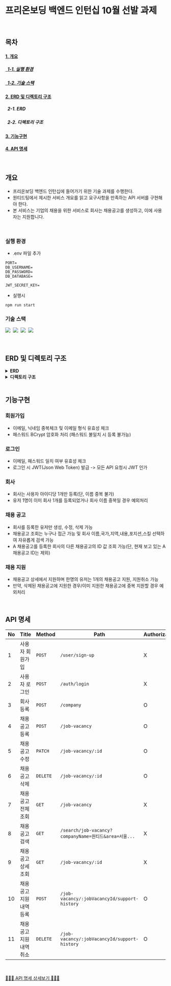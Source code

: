 # 프리온보딩 백엔드 인턴십 10월 선발 과제
</br>

## 목차
#### [1. 개요](#개요)
##### [&nbsp;&nbsp;1-1. 실행 환경](#실행-환경)
##### [&nbsp;&nbsp;1-2. 기술 스택](#기술-스택)
#### [2. ERD 및 디렉토리 구조](#ERD-및-디렉토리-구조)
##### &nbsp;&nbsp;2-1. ERD
##### &nbsp;&nbsp;2-2. 디렉토리 구조
#### [3. 기능구현](#기능구현)
#### [4. API 명세](#API-명세)

</br>

## 개요
* 프리온보딩 백엔드 인턴십에 들어가기 위한 기술 과제를 수행한다.
* 원티드팅에서 제시한 서비스 개요를 읽고 요구사항을 만족하는 API 서버를 구현해야 한다.
* 본 서비스는 기업의 채용을 위한 서비스로 회사는 채용공고를 생성하고, 이에 사용자는 지원합니다.

</br>

### 실행 환경
* .env 파일 추가
```
PORT=
DB_USERNAME=
DB_PASSWORD=
DB_DATABASE=

JWT_SECRET_KEY=
```

* 실행시
```
npm run start
```

### 기술 스택
<img src="https://img.shields.io/badge/TypeScript-version 5-3178C6">&nbsp;
<img src="https://img.shields.io/badge/Nest.js-version 10-E0234E">&nbsp;
<img src="https://img.shields.io/badge/TypeORM-version 0.3-fcad03">&nbsp;
<img src="https://img.shields.io/badge/MySQL-version 8-00758F">&nbsp;

</br>

## ERD 및 디렉토리 구조
<details>
<summary><strong>ERD</strong></summary>
<div markdown="1">
 
<img src="https://github.com/kangssu/wanted-pre-onboarding-backend/assets/83870420/3d4ea0a8-a6d7-4d2c-8c92-963ed02eacbf">
</div>
</details>

<details>
<summary><strong>디렉토리 구조</strong></summary>
<div markdown="1">
 
```bash
src
 ┣ custom
 ┃ ┗ customException.ts
 ┣ decorator
 ┃ ┗ userDecorator.ts
 ┣ entity
 ┃ ┣ company.entity.ts
 ┃ ┣ jobVacancy.entity.ts
 ┃ ┣ supportHistory.entity.ts
 ┃ ┗ user.entity.ts
 ┣ enum
 ┃ ┗ errorCode.enum.ts
 ┣ feature
 ┃ ┣ auth
 ┃ ┃ ┣ guard
 ┃ ┃ ┃ ┗ jwt.guard.ts
 ┃ ┃ ┣ strategy
 ┃ ┃ ┃ ┗ jwt.strategy.ts
 ┃ ┃ ┣ auth.app.module.ts
 ┃ ┃ ┣ auth.controller.ts
 ┃ ┃ ┗ auth.service.ts
 ┃ ┣ company
 ┃ ┃ ┣ company.app.module.ts
 ┃ ┃ ┣ company.controller.ts
 ┃ ┃ ┣ company.dto.ts
 ┃ ┃ ┣ company.lib.ts
 ┃ ┃ ┗ company.service.ts
 ┃ ┣ job_vacancy
 ┃ ┃ ┣ support_history
 ┃ ┃ ┃ ┣ supportHistory.app.module.ts
 ┃ ┃ ┃ ┣ supportHistory.controller.ts
 ┃ ┃ ┃ ┣ supportHistory.dto.ts
 ┃ ┃ ┃ ┗ supportHistory.service.ts
 ┃ ┃ ┣ jobVacancy.app.module.ts
 ┃ ┃ ┣ jobVacancy.controller.ts
 ┃ ┃ ┣ jobVacancy.dto.ts
 ┃ ┃ ┣ jobVacancy.lib.ts
 ┃ ┃ ┗ jobVacancy.service.ts
 ┃ ┣ search
 ┃ ┃ ┣ search.app.module.ts
 ┃ ┃ ┣ search.controller.ts
 ┃ ┃ ┣ search.dto.ts
 ┃ ┃ ┗ search.service.ts
 ┃ ┗ user
 ┃ ┃ ┣ user.app.module.ts
 ┃ ┃ ┣ user.controller.ts
 ┃ ┃ ┣ user.dto.ts
 ┃ ┃ ┗ user.service.ts
 ┣ app.controller.spec.ts
 ┣ app.controller.ts
 ┣ app.module.ts
 ┣ app.service.ts
 ┗ main.ts
```
</div>
</details>

</br>

## 기능구현
### 회원가입
* 이메일, 닉네임 중복체크 및 이메일 형식 유효성 체크
* 패스워드 BCrypt 암호화 처리 (패스워드 불일치 시 등록 불가능)

### 로그인
* 이메일, 패스워드 일치 여부 유효성 체크
* 로그인 시 JWT(Json Web Token) 발급 -> 모든 API 요청시 JWT 인가

### 회사
* 회사는 사용자 아이디당 1개만 등록(단, 이름 중복 불가)
* 유저 1명이 이미 회사 1개를 등록되었거나 회사 이름 중복일 경우 예외처리

### 채용 공고
* 회사를 등록한 유저만 생성, 수정, 삭제 가능
* 채용공고 조회는 누구나 접근 가능 및 회사 이름,국가,지역,내용,포지션,스킬 선택하여 자유롭게 검색 가능
* A 채용공고를 등록한 회사의 다른 채용공고의 ID 값 조회 가능(단, 현재 보고 있는 A 채용공고 ID는 제외)

### 채용 지원
* 채용공고 상세에서 지원하며 한명의 유저는 1개의 채용공고 지원, 지원취소 가능
* 만약, 삭제된 채용공고에 지원한 경우/이미 지원한 채용공고에 중복 지원할 경우 예외처리

</br>

## API 명세
|No|Title|Method|Path|Authorization|
|------|------|------|------|------|
|1|사용자 회원가입|`POST`|`/user/sign-up`|X|
|2|사용자 로그인|`POST`|`/auth/login`|X|
|3|회사 등록|`POST`|`/company`|O|
|4|채용공고 등록|`POST`|`/job-vacancy`|O|
|5|채용공고 수정|`PATCH`|`/job-vacancy/:id`|O|
|6|채용공고 삭제|`DELETE`|`/job-vacancy/:id`|O|
|7|채용공고 전체 조회|`GET`|`/job-vacancy`|X|
|8|채용공고 검색|`GET`|`/search/job-vacancy?companyName=원티드&area=서울...`|X|
|9|채용공고 상세 조회|`GET`|`/job-vacancy/:id`|X|
|10|채용공고 지원내역 등록|`POST`|`/job-vacancy/:jobVacancyId/support-history`|O|
|11|채용공고 지원내역 취소|`DELETE`|`/job-vacancy/:jobVacancyId/support-history`|O|

</br>

[🌟🌟🌟 API 명세 상세보기 🌟🌟🌟](https://github.com/kangssu/wanted-pre-onboarding-backend/blob/main/docs/api.md)

</br>

